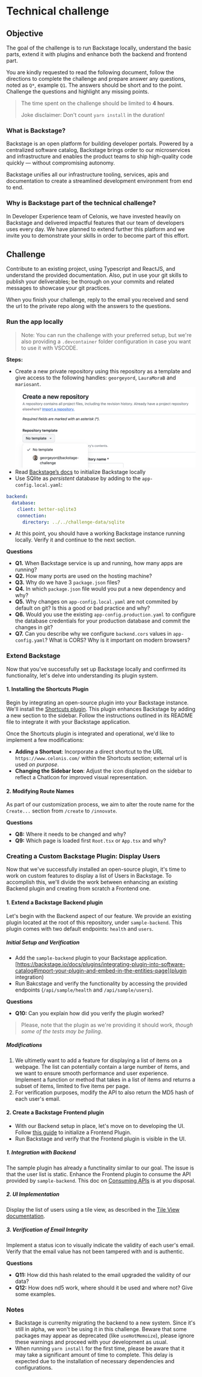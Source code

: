 # Technical challenge

## Objective

The goal of the challenge is to run Backstage locally, understand the basic parts, extend it with plugins and enhance both the backend and frontend part.

You are kindly requested to read the following document, follow the directions to complete the challenge and prepare answer any questions, noted as `Q*`, example `Q1`. The answers should be short and to the point. Challenge the questions and highlight any missing points.

> The time spent on the challenge should be limited to **4 hours**.
>
> Joke disclaimer: Don't count `yarn install` in the duration!

### What is Backstage?

Backstage is an open platform for building developer portals. Powered by a centralized software catalog, Backstage brings order to our microservices and infrastructure and enables the product teams to ship high-quality code quickly — without compromising autonomy.

Backstage unifies all our infrastructure tooling, services, apis and documentation to create a streamlined development environment from end to end.

### Why is Backstage part of the technical challenge?

In Developer Experience team of Celonis, we have invested heavily on Backstage and delivered impactful features that our team of developers uses every day. We have planned to extend further this platform and we invite you to demonstrate your skills in order to become part of this effort.

## Challenge

Contribute to an existing project, using Typescript and ReactJS, and understand the provided documentation. Also, put in use your git skills to publish your deliverables; be thorough on your commits and related messages to showcase your git practices.

When you finish your challenge, reply to the email you received and send the url to the private repo along with the answers to the questions.

### Run the app locally

> Note: You can run the challenge with your preferred setup, but we're also providing a `.devcontainer` folder configuration in case you want to use it with VSCODE.

**Steps:**

- Create a new private repository using this repository as a template and give access to the following handles: `georgeyord`, `LauraMoraB` and `mariosant`.
  ![Github repo template](gh-repo-template.png)
- Read [Backstage’s docs](https://backstage.io/docs/getting-started/#create-your-backstage-app) to initialize Backstage locally
- Use SQlite as *persistent* database by adding to the `app-config.local.yaml`:

```yaml
backend:
  database:
    client: better-sqlite3
    connection:
      directory: ../../challenge-data/sqlite
```

- At this point, you should have a working Backstage instance running locally. Verify it and continue to the next section.

**Questions**

- **Q1.** When Backstage service is up and running, how many apps are running?
- **Q2.** How many ports are used on the hosting machine?
- **Q3.** Why do we have 3 `package.json` files?
- **Q4.** In which `package.json` file would you put a new dependency and why?
- **Q5.** Why changes on `app-config.local.yaml` are not commited by default on git? Is this a good or bad practice and why?
- **Q6.** Would you use the existing `app-config.production.yaml` to configure the database credentials for your production database and commit the changes in git?
- **Q7.** Can you describe why we configure `backend.cors` values in `app-config.yaml`? What is CORS? Why is it important on modern browsers?

### Extend Backstage

Now that you've successfully set up Backstage locally and confirmed its functionality, let's delve into understanding its plugin system.

#### 1. Installing the Shortcuts Plugin

Begin by integrating an open-source plugin into your Backstage instance. We'll install the [Shortcuts plugin]([https://github.com/backstage/backstage/tree/master/plugins/shortcuts](https://github.com/backstage/community-plugins/blob/main/workspaces/shortcuts/plugins/shortcuts/README.md)). This plugin enhances Backstage by adding a new section to the sidebar. Follow the instructions outlined in its README file to integrate it with your Backstage application.

Once the Shortcuts plugin is integrated and operational, we'd like to implement a few modifications:

- **Adding a Shortcut**: Incorporate a direct shortcut to the URL `https://www.celonis.com/` within the Shortcuts section; external url is used *on purpose*.
- **Changing the Sidebar Icon**: Adjust the icon displayed on the sidebar to reflect a ChatIcon for improved visual representation.

#### 2. Modifying Route Names

As part of our customization process, we aim to alter the route name for the `Create...` section from `/create` to `/innovate`.

**Questions**

- **Q8:** Where it needs to be changed and why?
- **Q9:** Which page is loaded first `Root.tsx` or `App.tsx` and why?

### Creating a Custom Backstage Plugin: Display Users

Now that we've successfully installed an open-source plugin, it's time to work on custom features to display a list of Users in Backstage. To accomplish this, we'll divide the work between enhancing an existing Backend plugin and creating from scratch a Frontend one.

#### 1. Extend a Backstage Backend plugin

Let's begin with the Backend aspect of our feature. We provide an existing plugin located at the root of this repository, under `sample-backend`. This plugin comes with two default endpoints: `health` and `users`.

##### **Initial Setup and Verification**

- Add the `sample-backend` plugin to your Backstage application. [https://backstage.io/docs/plugins/integrating-plugin-into-software-catalog#import-your-plugin-and-embed-in-the-entities-page](plugin integration)
- Run Bakcstage and verify the functionality by accessing the provided endpoints (`/api/sample/health` and `/api/sample/users`).

**Questions**

- **Q10:** Can you explain how did you verify the plugin worked?

> Please, note that the plugin as we're providing it should work, *though some of the tests may be failing*.

##### **Modifications**

1. We ultimetly want to add a feature for displaying a list of items on a webpage. The list can potentially contain a large number of items, and we want to ensure smooth performance and user experience. Implement a function or method that takes in a list of items and returns a subset of items, limited to five items per page.
2. For verification purposes, modify the API to also return the MD5 hash of each user's email.

#### 2. Create a Backstage Frontend plugin

- With our Backend setup in place, let's move on to developing the UI. Follow [this guide](https://backstage.io/docs/plugins/create-a-plugin/) to initialize a Frontend Plugin.
- Run Backstage and verify that the Frontend plugin is visible in the UI.

##### 1. Integration with Backend

The sample plugin has already a functinality similar to our goal. The issue is that the user list is static. Enhance the Frontend plugin to consume the API provided by `sample-backend`. This doc on [Consuming APIs](https://backstage.io/docs/frontend-system/utility-apis/consuming/) is at you disposal.

##### 2. UI Implementation

Display the list of users using a tile view, as described in the [Tile View documentation](https://backstage.io/storybook/?path=/story/layout-item-cards--default).

##### 3. Verification of Email Integrity

Implement a status icon to visually indicate the validity of each user's email. Verify that the email value has not been tampered with and is authentic.

**Questions**

- **Q11:** How did this hash related to the email upgraded the validity of our data?
- **Q12:** How does nd5 work, where should it be used and where not? Give some examples.

### Notes

- Backstage is currenlty migrating the backend to a new system. Since it's still in alpha, we won't be using it in this challenge. Beware that some packages may appear as deprecated (like `useHotMemoize`), please ignore these warnings and proceed with your development as usual.
- When running `yarn install` for the first time, please be aware that it may take a significant amount of time to complete. This delay is expected due to the installation of necessary dependencies and configurations.
